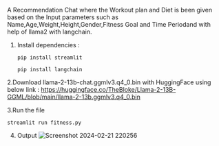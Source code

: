 A Recommendation Chat   where the Workout plan and Diet is been given based on the Input parameters such as Name,Age,Weight,Height,Gender,Fitness Goal and Time Periodand with help of llama2 with langchain.

1. Install dependencies :
   ```
   pip install streamlit
   ```
   ```
   pip install langchain
   ```
2.Download llama-2-13b-chat.ggmlv3.q4_0.bin with HuggingFace using below link :
  https://huggingface.co/TheBloke/Llama-2-13B-GGML/blob/main/llama-2-13b.ggmlv3.q4_0.bin 

3.Run the file
   ```
   streamlit run fitness.py
   ```
4. Output
   ![Screenshot 2024-02-21 220256](https://github.com/Sairam-K26/AI-Based-fitness-trainer-Application/assets/94424716/5676af84-76a3-4539-938c-597a4b5077fe)
